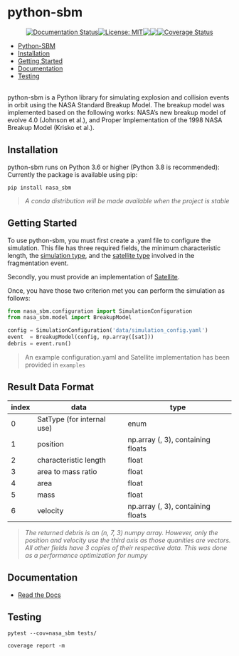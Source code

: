 # python-sbm

<div style="display:flex; flex-direction: row; justify-content: center; align-items: center">
  <a href='https://python-sbm.readthedocs.io/en/latest/?badge=latest'>
    <img src='https://readthedocs.org/projects/python-sbm/badge/?version=latest' alt='Documentation Status' />
  </a>
  <a href="https://github.com/ReeceHumphreys/python-sbm/blob/main/LICENSE">
    <img alt="License: MIT" src="https://img.shields.io/github/license/ReeceHumphreys/python-sbm" target="_blank" />
  </a>
  <img src="https://img.shields.io/lgtm/grade/python/github/ReeceHumphreys/python-sbm" target="_blank"/>
  <a href="https://pypi.org/project/nasa_sbm/">
    <img src="https://img.shields.io/pypi/v/nasa_sbm"target="_blank"/>
  </a>
  <a href='https://coveralls.io/github/ReeceHumphreys/python-sbm?branch=main'>
    <img src='https://coveralls.io/repos/github/ReeceHumphreys/python-sbm/badge.svg?branch=main' alt='Coverage Status' />
  </a>
</div>

- [Python-SBM](#python-sbm)
- [Installation](#installation)
- [Getting Started](#getting-started)
- [Documentation](#documentation)
- [Testing](#testing)

<br>
python-sbm is a Python library for simulating explosion and collision events in orbit using the NASA Standard Breakup Model. The breakup model was implemented based on the following works: NASA’s new breakup model of evolve 4.0 (Johnson et al.), and Proper Implementation of the 1998 NASA Breakup Model (Krisko et al.).

## Installation
python-sbm runs on Python 3.6 or higher (Python 3.8 is recommended):
Currently the package is available using pip:
```
pip install nasa_sbm
```
>*A conda distribution will be made available when the project is stable*

## Getting Started

To use python-sbm, you must first create a .yaml file to configure the simulation.
This file has three required fields, the minimum characteristic length, the [simulation type](https://nasa-breakup-model-python.readthedocs.io/en/latest/_autosummary/nasa_sbm.configuration.SimulationType.html),
and the [satellite type](https://nasa-breakup-model-python.readthedocs.io/en/latest/_autosummary/nasa_sbm.configuration.SatType.html)
involved in the fragmentation event.

Secondly, you must provide an implementation of [Satellite](https://nasa-breakup-model-python.readthedocs.io/en/latest/_autosummary/nasa_sbm.satellite.Satellite.html).

Once, you have those two criterion met you can perform the simulation as follows:

```python
from nasa_sbm.configuration import SimulationConfiguration
from nasa_sbm.model import BreakupModel

config = SimulationConfiguration('data/simulation_config.yaml')
event  = BreakupModel(config, np.array([sat]))
debris = event.run()
```
> An example configuration.yaml and Satellite implementation has been provided in `examples`

## Result Data Format

| index | data                       | type                               |
|-------|----------------------------|------------------------------------|
| 0     | SatType (for internal use) | enum                               |
| 1     | position                   | np.array (, 3), containing floats  |
| 2     | characteristic length      | float                              |
| 3     | area to mass ratio         | float                              |
| 4     | area                       | float                              |
| 5     | mass                       | float                              |
| 6     | velocity                   | np.array (, 3), containing floats  |

>*The returned debris is an (n, 7, 3) numpy array. However, only the position and velocity use the third axis as those quanities are vectors.*
>*All other fields have 3 copies of their respective data. This was done as a performance optimization for numpy*

## Documentation
- [Read the Docs](https://python-sbm.rtfd.io)

## Testing
```shell
pytest --cov=nasa_sbm tests/
```

```shell
coverage report -m
```